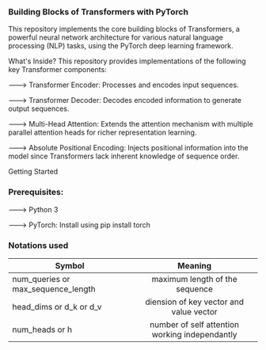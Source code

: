 ### Building Blocks of Transformers with PyTorch
This repository implements the core building blocks of Transformers, a powerful neural network architecture for various natural language processing (NLP) tasks, using the PyTorch deep learning framework.

What's Inside?
This repository provides implementations of the following key Transformer components:

---> Transformer Encoder: Processes and encodes input sequences.

---> Transformer Decoder: Decodes encoded information to generate output sequences.

---> Multi-Head Attention: Extends the attention mechanism with multiple parallel attention heads for richer representation learning.

---> Absolute Positional Encoding: Injects positional information into the model since Transformers lack inherent knowledge of sequence order.


Getting Started
### Prerequisites:

---> Python 3

---> PyTorch: Install using pip install torch


### Notations used
| Symbol        | Meaning       | 
| ------------- |:-------------:| 
| num_queries or max_sequence_length | maximum length of the sequence | 
| head_dims or d_k or d_v     | diension of key vector and value vector |   
| num_heads or h | number of self attention working independantly |  
